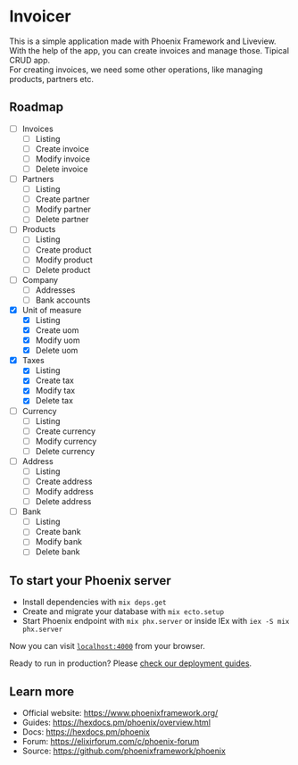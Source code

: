 # Invoicer

This is a simple application made with Phoenix Framework and Liveview.  
With the help of the app, you can create invoices and manage those. Tipical CRUD app.  
For creating invoices, we need some other operations, like managing products, partners etc.

## Roadmap

- [ ] Invoices
  - [ ] Listing
  - [ ] Create invoice
  - [ ] Modify invoice
  - [ ] Delete invoice
- [ ] Partners
  - [ ] Listing
  - [ ] Create partner
  - [ ] Modify partner
  - [ ] Delete partner
- [ ] Products
  - [ ] Listing
  - [ ] Create product
  - [ ] Modify product
  - [ ] Delete product
- [ ] Company
  - [ ] Addresses
  - [ ] Bank accounts
- [x] Unit of measure
  - [x] Listing
  - [x] Create uom
  - [x] Modify uom
  - [x] Delete uom
- [x] Taxes
  - [x] Listing
  - [x] Create tax
  - [x] Modify tax
  - [x] Delete tax
- [ ] Currency
  - [ ] Listing
  - [ ] Create currency
  - [ ] Modify currency
  - [ ] Delete currency
- [ ] Address
  - [ ] Listing
  - [ ] Create address
  - [ ] Modify address
  - [ ] Delete address
- [ ] Bank
  - [ ] Listing
  - [ ] Create bank
  - [ ] Modify bank
  - [ ] Delete bank

## To start your Phoenix server

- Install dependencies with `mix deps.get`
- Create and migrate your database with `mix ecto.setup`
- Start Phoenix endpoint with `mix phx.server` or inside IEx with `iex -S mix phx.server`

Now you can visit [`localhost:4000`](http://localhost:4000) from your browser.

Ready to run in production? Please [check our deployment guides](https://hexdocs.pm/phoenix/deployment.html).

## Learn more

- Official website: <https://www.phoenixframework.org/>
- Guides: <https://hexdocs.pm/phoenix/overview.html>
- Docs: <https://hexdocs.pm/phoenix>
- Forum: <https://elixirforum.com/c/phoenix-forum>
- Source: <https://github.com/phoenixframework/phoenix>
